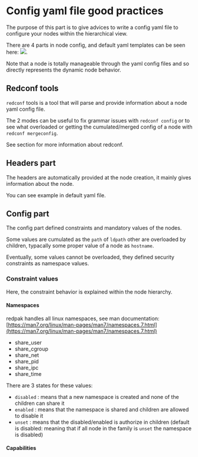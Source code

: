 # Config yaml file good practices

The purpose of this part is to give advices to write a config yaml file to
configure your nodes within the hierarchical view.

There are 4 parts in node config, and default yaml templates
can be seen here: ![](3-Configuration).

Note that a node is totally manageable through the yaml config files and
so directly represents the dynamic node behavior.

## Redconf tools

`redconf` tools is a tool that will parse and provide information about a node yaml config file.

The 2 modes can be useful to fix grammar issues with `redconf config` or to see what overloaded or getting the cumulated/merged config of a node with `redconf mergeconfig`.

See []() section for more information about redconf.

## Headers part

The headers are automatically provided at the node creation, it mainly gives
information about the node.

You can see example in default yaml file.

## Config part

The config part defined constraints and mandatory values of the nodes.

Some values are cumulated as the `path` of `ldpath` other are overloaded by children,
typacally some proper value of a node as `hostname`.

Eventually, some values cannot be overloaded, they defined security constraints as namespace values.

### Constraint values

Here, the constraint behavior is explained within the node hierarchy.

#### Namespaces

redpak handles all linux namespaces, see man documentation: [https://man7.org/linux/man-pages/man7/namespaces.7.html](https://man7.org/linux/man-pages/man7/namespaces.7.html)

* share_user
* share_cgroup
* share_net
* share_pid
* share_ipc
* share_time

There are 3 states for these values:

* `disabled` : means that a new namespace is created and none of the children can share it
* `enabled` : means that the namespace is shared and children are allowed to disable it
* `unset` : means that the disabled/enabled is authorize in children (default is disabled: meaning that if all node in the family is `unset` the namespace is disabled)

#### Capabilities

